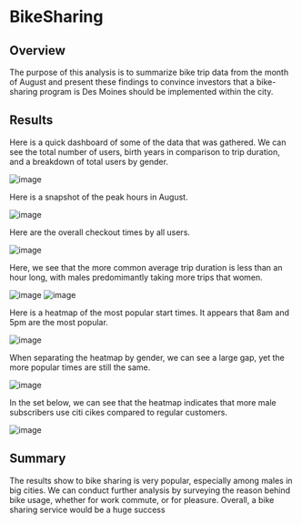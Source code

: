 # BikeSharing
## Overview
The purpose of this analysis is to summarize bike trip data from the month of August and present these findings to convince investors that a bike-sharing program is Des Moines should be implemented within the city.

## Results
Here is a quick dashboard of some of the data that was gathered. We can see the total number of users, birth years in comparison to trip duration, and a breakdown of total users by gender.

![image](https://user-images.githubusercontent.com/98003050/171300564-1de61f20-7cfb-4e9a-bc99-3b6a79eaa6c0.png)


Here is a snapshot of the peak hours in August.

![image](https://user-images.githubusercontent.com/98003050/171300672-6c9759ff-cb88-46ba-8001-d455f2565e47.png)


Here are the overall checkout times by all users.

![image](https://user-images.githubusercontent.com/98003050/171301587-fb8a355e-f5b5-4b49-9c6f-c735509ef4b5.png)


Here, we see that the more common average trip duration is less than an hour long, with males predomimantly taking more trips that women.

![image](https://user-images.githubusercontent.com/98003050/171300780-7a9b648a-d43a-4728-baf8-4fe887ff63c7.png)
![image](https://user-images.githubusercontent.com/98003050/171300871-ba1bbfe8-3ddf-4ad8-a01a-6246778f1a7d.png)

Here is a heatmap of the most popular start times. It appears that 8am and 5pm are the most popular. 

![image](https://user-images.githubusercontent.com/98003050/171300989-5194daaf-2b06-4eb4-b63e-a9fc06ba43f4.png)

When separating the heatmap by gender, we can see a large gap, yet the more popular times are still the same.

![image](https://user-images.githubusercontent.com/98003050/171301065-5f446587-8507-491b-b6f9-cc2542cd0d15.png)

In the set below, we can see that the heatmap indicates that more male subscribers use citi cikes compared to regular customers.

![image](https://user-images.githubusercontent.com/98003050/171301433-0ce93d5f-cd5c-4f9b-a9e7-886263aba768.png)

## Summary
The results show to bike sharing is very popular, especially among males in big cities. We can conduct further analysis by surveying the reason behind bike usage, whether for work commute, or for pleasure. Overall, a bike sharing service would be a huge success

